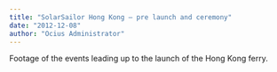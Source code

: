 ```yaml
---
title: "SolarSailor Hong Kong – pre launch and ceremony"
date: "2012-12-08"
author: "Ocius Administrator"
---
```



Footage of the events leading up to the launch of the Hong Kong ferry.
